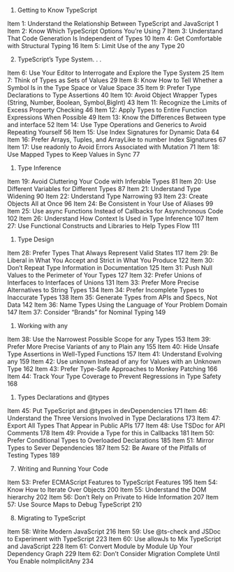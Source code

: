 1. Getting to Know TypeScript

Item 1: Understand the Relationship Between TypeScript and JavaScript 1
Item 2: Know Which TypeScript Options You’re Using 7
Item 3: Understand That Code Generation Is Independent of Types 10
Item 4: Get Comfortable with Structural Typing 16
Item 5: Limit Use of the any Type 20

2. TypeScript’s Type System. . .

Item 6: Use Your Editor to Interrogate and Explore the Type System 25
Item 7: Think of Types as Sets of Values 29
Item 8: Know How to Tell Whether a Symbol Is in the Type Space or Value Space 35
Item 9: Prefer Type Declarations to Type Assertions 40
Item 10: Avoid Object Wrapper Types (String, Number, Boolean, Symbol,BigInt) 43
Item 11: Recognize the Limits of Excess Property Checking 46
Item 12: Apply Types to Entire Function Expressions When Possible 49
Item 13: Know the Differences Between type and interface 52
Item 14: Use Type Operations and Generics to Avoid Repeating Yourself 56
Item 15: Use Index Signatures for Dynamic Data 64
Item 16: Prefer Arrays, Tuples, and ArrayLike to number Index Signatures 67
Item 17: Use readonly to Avoid Errors Associated with Mutation 71
Item 18: Use Mapped Types to Keep Values in Sync 77

1. Type Inference

Item 19: Avoid Cluttering Your Code with Inferable Types 81
Item 20: Use Different Variables for Different Types 87
Item 21: Understand Type Widening 90
Item 22: Understand Type Narrowing 93
Item 23: Create Objects All at Once 96
Item 24: Be Consistent in Your Use of Aliases 99
Item 25: Use async Functions Instead of Callbacks for Asynchronous Code 102
Item 26: Understand How Context Is Used in Type Inference 107
Item 27: Use Functional Constructs and Libraries to Help Types Flow 111

1. Type Design

Item 28: Prefer Types That Always Represent Valid States 117
Item 29: Be Liberal in What You Accept and Strict in What You Produce 122
Item 30: Don’t Repeat Type Information in Documentation 125
Item 31: Push Null Values to the Perimeter of Your Types 127
Item 32: Prefer Unions of Interfaces to Interfaces of Unions 131
Item 33: Prefer More Precise Alternatives to String Types 134
Item 34: Prefer Incomplete Types to Inaccurate Types 138
Item 35: Generate Types from APIs and Specs, Not Data 142
Item 36: Name Types Using the Language of Your Problem Domain 147
Item 37: Consider “Brands” for Nominal Typing 149

1. Working with any

Item 38: Use the Narrowest Possible Scope for any Types 153
Item 39: Prefer More Precise Variants of any to Plain any 155
Item 40: Hide Unsafe Type Assertions in Well-Typed Functions 157
Item 41: Understand Evolving any 159
Item 42: Use unknown Instead of any for Values with an Unknown Type 162
Item 43: Prefer Type-Safe Approaches to Monkey Patching 166
Item 44: Track Your Type Coverage to Prevent Regressions in Type Safety 168

1. Types Declarations and @types

Item 45: Put TypeScript and @types in devDependencies 171
Item 46: Understand the Three Versions Involved in Type Declarations 173
Item 47: Export All Types That Appear in Public APIs 177
Item 48: Use TSDoc for API Comments 178
Item 49: Provide a Type for this in Callbacks 181
Item 50: Prefer Conditional Types to Overloaded Declarations 185
Item 51: Mirror Types to Sever Dependencies 187
Item 52: Be Aware of the Pitfalls of Testing Types 189

7. Writing and Running Your Code

Item 53: Prefer ECMAScript Features to TypeScript Features 195
Item 54: Know How to Iterate Over Objects 200
Item 55: Understand the DOM hierarchy 202
Item 56: Don’t Rely on Private to Hide Information 207
Item 57: Use Source Maps to Debug TypeScript 210

8. Migrating to TypeScript

Item 58: Write Modern JavaScript 216
Item 59: Use @ts-check and JSDoc to Experiment with TypeScript 223
Item 60: Use allowJs to Mix TypeScript and JavaScript 228
Item 61: Convert Module by Module Up Your Dependency Graph 229
Item 62: Don’t Consider Migration Complete Until You Enable noImplicitAny 234